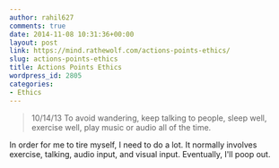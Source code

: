 ```yaml
---
author: rahil627
comments: true
date: 2014-11-08 10:31:36+00:00
layout: post
link: https://mind.rathewolf.com/actions-points-ethics/
slug: actions-points-ethics
title: Actions Points Ethics
wordpress_id: 2805
categories:
- Ethics
---
```


<blockquote>
10/14/13
To avoid wandering, keep talking to people, sleep well, exercise well, play music or audio all of the time.</blockquote>



In order for me to tire myself, I need to do a lot. It normally involves exercise, talking, audio input, and visual input. Eventually, I'll poop out.
